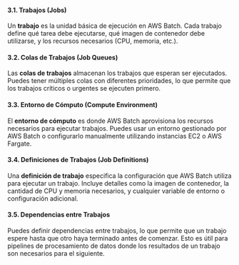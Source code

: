 #### 3.1. **Trabajos (Jobs)**

Un **trabajo** es la unidad básica de ejecución en AWS Batch. Cada trabajo define qué tarea debe ejecutarse, qué imagen de contenedor debe utilizarse, y los recursos necesarios (CPU, memoria, etc.).

#### 3.2. **Colas de Trabajos (Job Queues)**

Las **colas de trabajos** almacenan los trabajos que esperan ser ejecutados. Puedes tener múltiples colas con diferentes prioridades, lo que permite que los trabajos críticos o urgentes se ejecuten primero.

#### 3.3. **Entorno de Cómputo (Compute Environment)**

El **entorno de cómputo** es donde AWS Batch aprovisiona los recursos necesarios para ejecutar trabajos. Puedes usar un entorno gestionado por AWS Batch o configurarlo manualmente utilizando instancias EC2 o AWS Fargate.

#### 3.4. **Definiciones de Trabajos (Job Definitions)**

Una **definición de trabajo** especifica la configuración que AWS Batch utiliza para ejecutar un trabajo. Incluye detalles como la imagen de contenedor, la cantidad de CPU y memoria necesarios, y cualquier variable de entorno o configuración adicional.

#### 3.5. **Dependencias entre Trabajos**

Puedes definir dependencias entre trabajos, lo que permite que un trabajo espere hasta que otro haya terminado antes de comenzar. Esto es útil para pipelines de procesamiento de datos donde los resultados de un trabajo son necesarios para el siguiente.